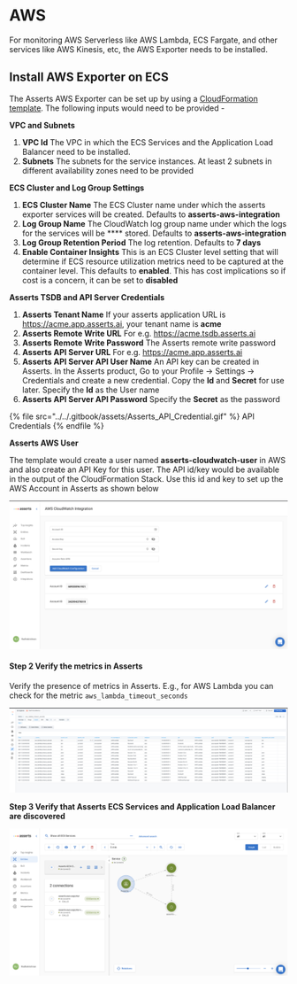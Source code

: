 # AWS

For monitoring AWS Serverless like AWS Lambda, ECS Fargate, and other services like AWS Kinesis, etc, the AWS Exporter needs to be installed.&#x20;

## Install AWS Exporter on ECS

The Asserts AWS Exporter can be set up by using a [CloudFormation template](https://s3.us-west-2.amazonaws.com/downloads.asserts.ai/aws-integration/ecs/v3/aws-integration-https-without-dns.yaml). The following inputs would need to be provided -

**VPC and Subnets**

1. **VPC Id** The VPC in which the ECS Services and the Application Load Balancer need to be installed.&#x20;
2. **Subnets** The subnets for the service instances. At least 2 subnets in different availability zones need to be provided

**ECS Cluster and Log Group Settings**

1. **ECS Cluster Name** The ECS Cluster name under which the asserts exporter services will be created. Defaults to **asserts-aws-integration**
2. **Log Group Name** The CloudWatch log group name under which the logs for the services will be **** stored. Defaults to **asserts-aws-integration**
3. **Log Group Retention Period** The log retention. Defaults to **7 days**
4. **Enable Container Insights** This is an ECS Cluster level setting that will determine if ECS resource utilization metrics need to be captured at the container level. This defaults to **enabled**. This has cost implications so if cost is a concern, it can be set to **disabled**

**Asserts TSDB and API Server Credentials**

1. **Asserts Tenant Name** If your asserts application URL is https://acme.app.asserts.ai, your tenant name is **acme**
2. **Asserts Remote Write URL** For e.g. https://acme.tsdb.asserts.ai
3. **Asserts Remote Write Password** The Asserts remote write password
4. **Asserts API Server URL** For e.g. https://acme.app.asserts.ai
5. **Asserts API Server API User Name** An API key can be created in Asserts. In the Asserts product, Go to your Profile -> Settings -> Credentials and create a new credential. Copy the **Id** and **Secret** for use later. Specify the **Id** as the User name
6. **Asserts API Server API Password** Specify the **Secret** as the password

{% file src="../../.gitbook/assets/Asserts_API_Credential.gif" %}
API Credentials
{% endfile %}

**Asserts AWS User**

The template would create a user named **asserts-cloudwatch-user** in AWS and also create an API Key for this user. The API id/key would be available in the output of the CloudFormation Stack. Use this id and key to set up the AWS Account in Asserts as shown below&#x20;

![](<../../.gitbook/assets/Screen Shot 2022-05-25 at 1.16.36 PM (1).png>)

#### Step 2 Verify the metrics in Asserts

Verify the presence of metrics in Asserts. E.g., for AWS Lambda you can check for the metric `aws_lambda_timeout_seconds`

![Lambda metric in Asserts ](<../../.gitbook/assets/Screen Shot 2021-12-20 at 9.34.15 AM.png>)

**Step 3 Verify that Asserts ECS Services and Application Load Balancer are discovered**

![](<../../.gitbook/assets/Screen Shot 2022-05-25 at 1.18.41 PM.png>)

